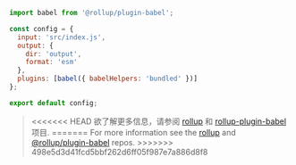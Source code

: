 ```js
import babel from '@rollup/plugin-babel';

const config = {
  input: 'src/index.js',
  output: {
    dir: 'output',
    format: 'esm'
  },
  plugins: [babel({ babelHelpers: 'bundled' })]
};

export default config;
```

<blockquote class="babel-callout babel-callout-info">
  <p>
<<<<<<< HEAD
    欲了解更多信息，请参阅 <a href="https://github.com/rollup/rollup">rollup</a> 和 <a href="https://github.com/rollup/rollup-plugin-babel">rollup-plugin-babel</a> 项目.
=======
    For more information see the <a href="https://github.com/rollup/rollup">rollup</a> and <a href="https://github.com/rollup/plugins/tree/master/packages/babel">@rollup/plugin-babel</a> repos.
>>>>>>> 498e5d3d41fcd5bbf262d6ff05f987e7a886d8f8
  </p>
</blockquote>
